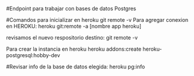#Endpoint para trabajar con bases de datos Postgres


#Comandos para inicializar en heroku
git remote -v 
Para agregar conexion en HEROKU:
heroku git:remote -a [nombre app heroku]

revisamos el nuevo respositorio destino:
git remote -v

Para crear la instancia en heroku
heroku addons:create heroku-postgresql:hobby-dev

#Revisar info de la base de datos elegida:
heroku pg:info
